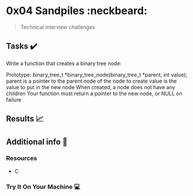 # 0x04 Sandpiles :neckbeard:

> Technical interview challenges

## Tasks :heavy_check_mark:

Write a function that creates a binary tree node:

Prototype: binary_tree_t *binary_tree_node(binary_tree_t *parent, int value);
parent is a pointer to the parent node of the node to create
value is the value to put in the new node
When created, a node does not have any children
Your function must return a pointer to the new node, or NULL on failure

## Results :chart_with_upwards_trend:




## Additional info :construction:
### Resources

- C


### Try It On Your Machine :computer:
